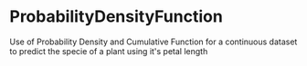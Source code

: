 # ProbabilityDensityFunction
Use of Probability Density and Cumulative Function for a continuous dataset to predict the specie of a plant using it's petal length
